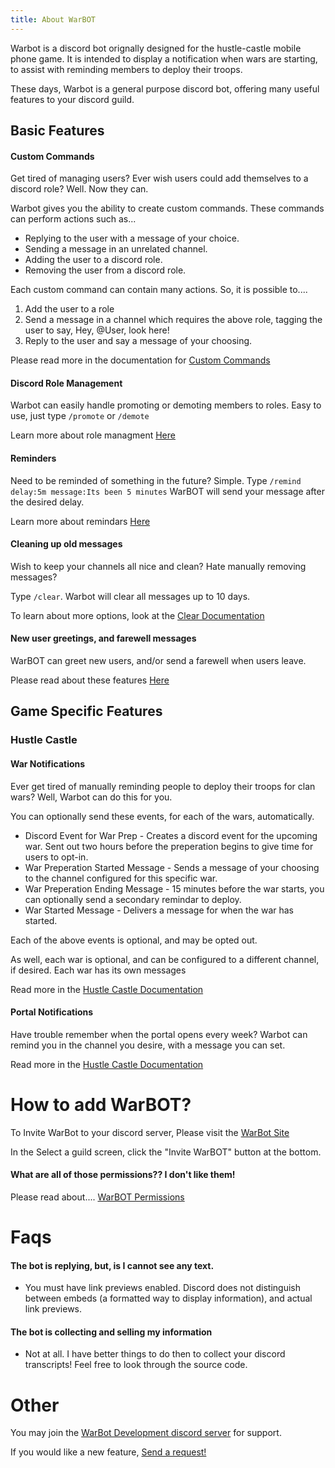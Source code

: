 ```yaml
---
title: About WarBOT
---
```


Warbot is a discord bot orignally designed for the hustle-castle mobile phone game. It is intended to display a notification when wars are starting, to assist with reminding members to deploy their troops.

These days, Warbot is a general purpose discord bot, offering many useful features to your discord guild.

## Basic Features

#### Custom Commands

Get tired of managing users? Ever wish users could add themselves to a discord role? Well. Now they can.

Warbot gives you the ability to create custom commands. These commands can perform actions such as...

* Replying to the user with a message of your choice.
* Sending a message in an unrelated channel.
* Adding the user to a discord role.
* Removing the user from a discord role.

Each custom command can contain many actions. So, it is possible to....

1. Add the user to a role
2. Send a message in a channel which requires the above role, tagging the user to say, Hey, @User, look here!
3. Reply to the user and say a message of your choosing.

Please read more in the documentation for [Custom Commands](Features/CustomCommands.md)

#### Discord Role Management

Warbot can easily handle promoting or demoting members to roles. Easy to use, just type `/promote` or `/demote`

Learn more about role managment [Here](Features/RoleManagement.md)

<!--
### Voting

Ever need a standarized way to initiate a vote in Discord? WarBOT is here to help!

```
bot, vote 5m Question goes here
```

* The duration of the poll is adjustable from 5 minutes, up to 1 day.
* You have configurable options.
* The entire poll entry process is guided.
-->

#### Reminders
Need to be reminded of something in the future? Simple. Type `/remind delay:5m message:Its been 5 minutes` WarBOT will send your message after the desired delay.

Learn more about remindars [Here](Features/Reminders.md)

#### Cleaning up old messages
Wish to keep your channels all nice and clean? Hate manually removing messages?

Type `/clear`. Warbot will clear all messages up to 10 days. 

To learn about more options, look at the [Clear Documentation](Features/ClearMessages.md)

#### New user greetings, and farewell messages
WarBOT can greet new users, and/or send a farewell when users leave.

Please read about these features [Here](Features/UserJoinLeave.md)


## Game Specific Features

### Hustle Castle

#### War Notifications

Ever get tired of manually reminding people to deploy their troops for clan wars? Well, Warbot can do this for you.

You can optionally send these events, for each of the wars, automatically.

* Discord Event for War Prep - Creates a discord event for the upcoming war. Sent out two hours before the preperation begins to give time for users to opt-in.
* War Preperation Started Message - Sends a message of your choosing to the channel configured for this specific war.
* War Preperation Ending Message - 15 minutes before the war starts, you can optionally send a secondary remindar to deploy.
* War Started Message - Delivers a message for when the war has started.

Each of the above events is optional, and may be opted out. 

As well, each war is optional, and can be configured to a different channel, if desired. Each war has its own messages

Read more in the [Hustle Castle Documentation](Features/HustleFeatures.md#Wars)

#### Portal Notifications

Have trouble remember when the portal opens every week? Warbot can remind you in the channel you desire, with a message you can set.

Read more in the [Hustle Castle Documentation](Features/HustleFeatures.md#Portal)


# How to add WarBOT?
To Invite WarBot to your discord server, Please visit the [WarBot Site](https://warbot.dev/)

In the Select a guild screen, click the "Invite WarBOT"  button at the bottom.

#### What are all of those permissions?? I don't like them!

Please read about.... [WarBOT Permissions](Faqs/Permissions.md)

# Faqs

#### The bot is replying, but, is I cannot see any text.

* You must have link previews enabled. Discord does not distinguish between embeds (a formatted way to display information), and actual link previews.

#### The bot is collecting and selling my information

* Not at all. I have better things to do then to collect your discord transcripts! Feel free to look through the source code.

# Other

You may join the [WarBot Development discord server](https://discord.gg/uEkamH9) for support.

If you would like a new feature, [Send a request!](https://github.com/XtremeOwnage/WarBot/issues/new/choose)

